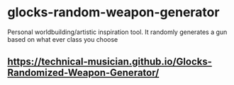 # glocks-random-weapon-generator
Personal worldbuilding/artistic inspiration tool. It randomly generates a gun based on what ever class you choose

## https://technical-musician.github.io/Glocks-Randomized-Weapon-Generator/
